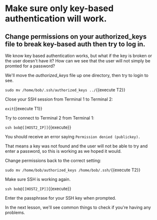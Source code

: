 # Make sure only key-based authentication will work.

## Change permissions on your authorized_keys file to break key-based auth then try to log in.

We know key based authentication works, but what if the key is broken or the user doesn't have it? How can we see that the user will not simply be promted for a password?

We'll move the _authorized_keys_ file up one directory, then try to login to see.

`sudo mv /home/bob/.ssh/authorized_keys ../`{{execute T2}}

Close your SSH session from Terminal 1 to Terminal 2:

`exit`{{execute T1}}

Try to connect to Terminal 2 from Terminal 1:

`ssh bob@[[HOST2_IP]]`{{execute}}

You should receive an error saying `Permission denied (publickey).`

That means a key was not found and the user will not be able to try and enter a password, so this is working as we hoped it would.

Change permissions back to the correct setting:

`sudo mv /home/bob/authorized_keys /home/bob/.ssh/`{{execute T2}}

Make sure SSH is working again.

`ssh bob@[[HOST2_IP]]`{{execute}}

Enter the passphrase for your SSH key when prompted.

In the next lesson, we'll see common things to check if you're having any problems.
